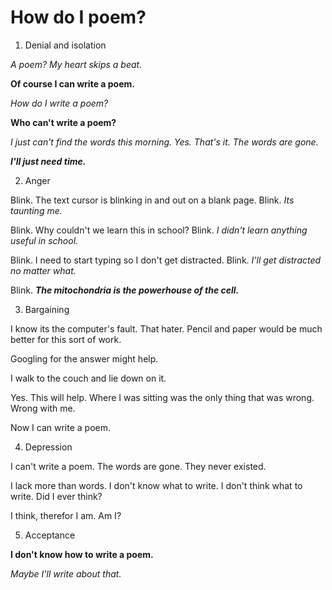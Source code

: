 # How do I poem?

1. Denial and isolation

  _A poem? My heart skips a beat._

  **Of course I can write a poem.**

  _How do I write a poem?_

  **Who can't write a poem?**

  _I just can't find the words this morning. Yes. That's it. The words are gone._

  ***I'll just need time.***

2. Anger

  Blink. The text cursor is blinking in and out on a blank page. Blink. *Its taunting me.*

  Blink. Why couldn't we learn this in school? Blink. *I didn't learn anything useful in school.*

  Blink. I need to start typing so I don't get distracted. Blink. *I'll get distracted no matter what.*

  Blink. ***The mitochondria is the powerhouse of the cell.***

3. Bargaining

  I know its the computer's fault. That hater. Pencil and paper would be much better for this sort of work.

  Googling for the answer might help.

  I walk to the couch and lie down on it.

  Yes. This will help. Where I was sitting was the only thing that was wrong. Wrong with me.

  Now I can write a poem.

4. Depression

  I can't write a poem. The words are gone. They never existed.

  I lack more than words. I don't know what to write. I don't think what to write. Did I ever think?

  I think, therefor I am. Am I?

5. Acceptance

  **I don't know how to write a poem.**

  _Maybe I'll write about that._
